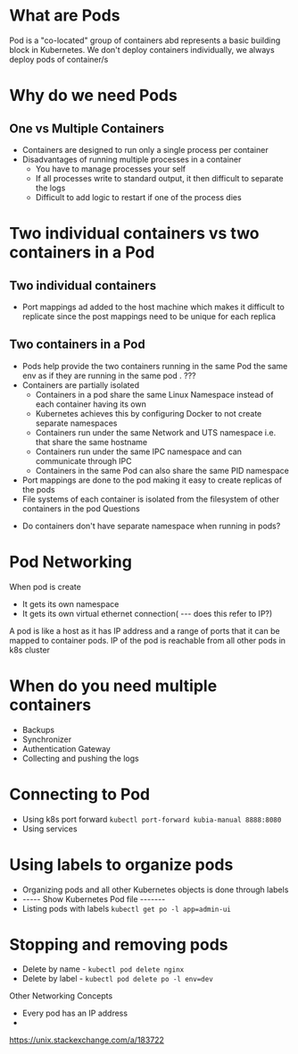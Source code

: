 # What are Pods
Pod is a "co-located" group of containers abd represents a basic building block in Kubernetes. We don't
deploy containers individually, we always deploy pods of container/s 

# Why do we need Pods
## One vs Multiple Containers
* Containers are designed to run only a single process per container
* Disadvantages of running multiple processes in a container
    * You have to manage processes your self
    * If all processes write to standard output, it then difficult to separate the logs
    * Difficult to add logic to restart if one of the process dies


# Two individual containers vs two containers in a Pod

## Two individual containers
* Port mappings ad added to the host machine which makes it difficult to replicate since the post mappings 
need to be unique for each replica

## Two containers in a Pod
* Pods help provide the two containers running in the same Pod the 
same env as if they are running in the same pod . ???    
* Containers are partially isolated
    * Containers in a pod share the same Linux Namespace instead of each container having its own
    * Kubernetes achieves this by configuring Docker to not create separate namespaces
    * Containers run under the same Network and UTS namespace i.e. that share the same hostname
    * Containers run under the same IPC namespace and can communicate through IPC
    * Containers in the same Pod can also share the same PID namespace
* Port mappings are done to the pod making it easy to create replicas of the pods
* File systems of each container is isolated from the filesystem of other containers in the pod 
Questions
 - Do containers don't have separate namespace when running in pods?

# Pod Networking
When pod is create
* It gets its own namespace
* It gets its own virtual ethernet connection( --- does this refer to IP?)

A pod is like a host as it has IP address and a range of ports that it can be mapped to container pods.
IP of the pod is reachable from all other pods in k8s cluster

# When do you need multiple containers
* Backups
* Synchronizer
* Authentication Gateway
* Collecting and pushing the logs


# Connecting to Pod
* Using k8s port forward
`kubectl port-forward kubia-manual 8888:8080`
* Using services

 
# Using labels to organize pods
* Organizing pods and all other Kubernetes objects is done through labels
* ----- Show Kubernetes Pod file -------
* Listing pods with labels `kubectl get po -l app=admin-ui`

# Stopping and removing pods
*  Delete by name - `kubectl pod delete nginx`
*  Delete by label - `kubectl pod delete po -l env=dev`



Other Networking Concepts
* Every pod has an IP address
* 
https://unix.stackexchange.com/a/183722
